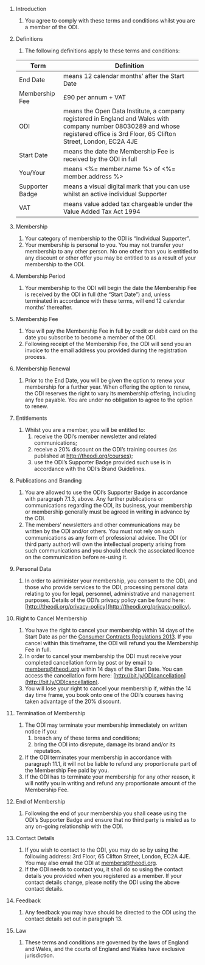 1. Introduction
    1. You agree to comply with these terms and conditions whilst you are a member of the ODI.  

2. Definitions
    1. The following definitions apply to these terms and conditions:

    | Term | Definition |
    |-|-|
    | End Date | means 12 calendar months’ after the Start Date |
    | Membership Fee | £90 per annum + VAT |
    | ODI | means the Open Data Institute, a company registered in England and Wales with company number 08030289 and whose registered office is 3rd Floor, 65 Clifton Street, London, EC2A 4JE |
    | Start Date | means the date the Membership Fee is received by the ODI in full |
    | You/Your | means <%= member.name %> of <%= member.address %> |
    | Supporter Badge | means a visual digital mark that you can use whilst an active individual Supporter
    | VAT | means value added tax chargeable under the Value Added Tax Act 1994 |

3. Membership
    1. Your category of membership to the ODI is “Individual Supporter”. 
    2. Your membership is personal to you.  You may not transfer your membership to any other person. No one other than you is entitled to any discount or other offer you may be entitled to as a result of your membership to the ODI. 

4. Membership Period
    1. Your membership to the ODI will begin the date the Membership Fee is received by the ODI in full (the “Start Date”) and, unless terminated in accordance with these terms, will end 12 calendar months’ thereafter.

5. Membership Fee
    1. You will pay the Membership Fee in full by credit or debit card on the date you subscribe to become a member of the ODI.
    2. Following receipt of the Membership Fee, the ODI will send you an invoice to the email address you provided during the registration process.
    
6. Membership Renewal
    1. Prior to the End Date, you will be given the option to renew your membership for a further year.  When offering the option to renew, the ODI reserves the right to vary its membership offering, including any fee payable.  You are under no obligation to agree to the option to renew.  

7. Entitlements
    1. Whilst you are a member, you will be entitled to:
        1. receive the ODI’s member newsletter and related communications;
        2. receive a 20% discount on the ODI’s training courses (as published at http://theodi.org/courses);
        3. use the ODI’s Supporter Badge provided such use is in accordance with the ODI’s Brand Guidelines.

8. Publications and Branding
    1. You are allowed to use the ODI’s Supporter Badge in accordance with paragraph 7.1.3, above.  Any further publications or communications regarding the ODI, its business, your membership or membership generally must be agreed in writing in advance by the ODI.
    2. The members’ newsletters and other communications may be written by the ODI and/or others.  You must not rely on such communications as any form of professional advice.  The ODI (or third party author) will own the intellectual property arising from such communications and you should check the associated licence on the communication before re-using it.

9. Personal Data
    1. In order to administer your membership, you consent to the ODI, and those who provide services to the ODI, processing personal data relating to you for legal, personnel, administrative and management purposes.  Details of the ODI’s privacy policy can be found here: [http://theodi.org/privacy-policy](http://theodi.org/privacy-policy).

10. Right to Cancel Membership
    1. You have the right to cancel your membership within 14 days of the Start Date as per the [Consumer Contracts Regulations 2013](http://www.legislation.gov.uk/uksi/2013/3134/made). If you cancel within this timeframe, the ODI will refund you the Membership Fee in full. 
    2. In order to cancel your membership the ODI must receive your completed cancellation form by post or by email to [members@theodi.org](members@theodi.org) within 14 days of the Start Date. You can access the cancellation form here:  [http://bit.ly/ODIcancellation](http://bit.ly/ODIcancellation).
    3. You will lose your right to cancel your membership if, within the 14 day time frame, you book onto one of the ODI’s courses having taken advantage of the 20% discount.

11. Termination of Membership
    1. The ODI may terminate your membership immediately on written notice if you:
        1. breach any of these terms and conditions;
        2. bring the ODI into disrepute, damage its brand and/or its reputation.
    2. If the ODI terminates your membership in accordance with paragraph 11.1, it will not be liable to refund any proportionate part of the Membership Fee paid by you.
    3. If the ODI has to terminate your membership for any other reason, it will notify you in writing and refund any proportionate amount of the Membership Fee.

12. End of Membership
    1. Following the end of your membership you shall cease using the ODI’s Supporter Badge and ensure that no third party is misled as to any on-going relationship with the ODI.

13. Contact Details
    1. If you wish to contact to the ODI, you may do so by using the following address: 3rd Floor, 65 Clifton Street, London, EC2A 4JE.  You may also email the ODI at [members@theodi.org](mailto:members@theodi.org).
    2. If the ODI needs to contact you, it shall do so using the contact details you provided when you registered as a member.  If your contact details change, please notify the ODI using the above contact details.

14. Feedback
    1. Any feedback you may have should be directed to the ODI using the contact details set out in paragraph 13.  

15. Law
    1. These terms and conditions are governed by the laws of England and Wales, and the courts of England and Wales have exclusive jurisdiction.